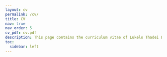 ```yaml
---
layout: cv
permalink: /cv/
title: CV
nav: true
nav_order: 5
cv_pdf: cv.pdf
description: This page contains the curriculum vitae of Lukelo Thadei Luoga, highlighting education, experience, publications, and more.
toc:
  sidebar: left
---
```

